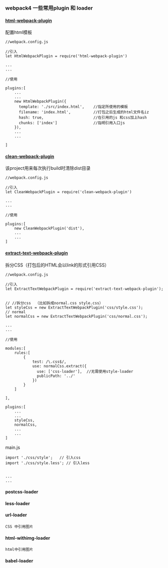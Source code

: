 ### webpack4 一些常用plugin 和 loader

#### [html-webpack-plugin](https://github.com/jantimon/html-webpack-plugin)

配置html模板
```
//webpack.config.js

//引入
let HtmlWebpackPlugin = require('html-webpack-plugin')

...
...

//使用

plugins:[
    ...
    ...
    new HtmlWebpackPlugin({
      template: './src/index.html',    //指定所使用的模板
      filename: 'index.html',          //打包之后生成的html文件名iz
      hash: true,                      //在引用的js 和css加上hash
      chunks: ['index']                //指明引用入口js
    }),
    ...
    ...

]

```

#### [clean-webpack-plugin](https://github.com/johnagan/clean-webpack-plugin)

该project用来每次执行build时清除dist目录
```
//webpack.config.js

//引入
let CleanWebpackPlugin = require('clean-webpack-plugin')

...
...

//使用

plugins:[
    new CleanWebpackPlugin('dist'),
    ...
    ...
]

```


#### [extract-text-webpack-plugin](https://github.com/webpack-contrib/extract-text-webpack-plugin)

拆分CSS（打包后的HTML会以link的形式引用CSS）
```
//webpack.config.js

//引入
let ExtractTextWebpackPlugin = require('extract-text-webpack-plugin');


// //拆分css  （比如拆成normal.css style.css）
let styleCss = new ExtractTextWebpackPlugin('css/style.css');   
// normal
let normalCss = new ExtractTextWebpackPlugin('css/normal.css');

...
...

//使用

modules:[
    rules:[
        {
            test: /\.css$/,
            use: normalCss.extract({
              use: ['css-loader'],  //无需使用style-loader
              publicPath: '../'
            })
        }
    ]

],

plugins:[
    ...
    ...
    styleCss,
    normalCss,
    ...
    ...
]
```
main.js
```
import './css/style';   // 引入css
import './css/style.less'; // 引入less


...
...

```

#### postcss-loader
#### less-loader
#### url-loader 

    CSS 中引用图片
#### html-withimg-loader

    html中引用图片
#### babel-loader